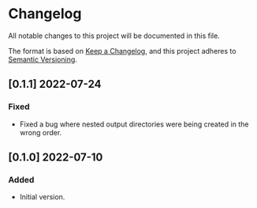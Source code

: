 # Changelog
All notable changes to this project will be documented in this file.

The format is based on [Keep a Changelog](https://keepachangelog.com/en/1.0.0/),
and this project adheres to [Semantic Versioning](https://semver.org/spec/v2.0.0.html).

## [0.1.1] 2022-07-24
### Fixed
- Fixed a bug where nested output directories were being created in the wrong order.

## [0.1.0] 2022-07-10
### Added
- Initial version.